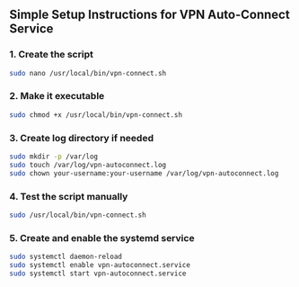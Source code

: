 ## Simple Setup Instructions for VPN Auto-Connect Service

### 1. Create the script
```bash
sudo nano /usr/local/bin/vpn-connect.sh
```
### 2. Make it executable
```bash
sudo chmod +x /usr/local/bin/vpn-connect.sh
```
### 3. Create log directory if needed
```bash
sudo mkdir -p /var/log
sudo touch /var/log/vpn-autoconnect.log
sudo chown your-username:your-username /var/log/vpn-autoconnect.log
```
### 4. Test the script manually
```bash
sudo /usr/local/bin/vpn-connect.sh
```
### 5. Create and enable the systemd service
```bash
sudo systemctl daemon-reload
sudo systemctl enable vpn-autoconnect.service
sudo systemctl start vpn-autoconnect.service
```

